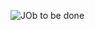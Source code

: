 ![JOb to be done](https://user-images.githubusercontent.com/77845862/122632332-61700780-d0fc-11eb-8e8a-0b89c9b0f597.JPG)
